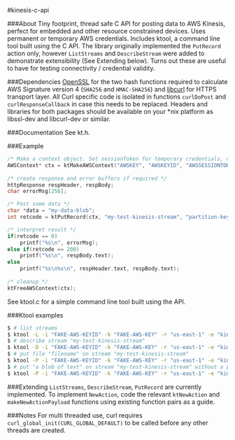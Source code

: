 #kinesis-c-api

###About
Tiny footprint, thread safe C API for posting data to AWS Kinesis, perfect for embedded and other resource constrained devices. Uses permanent or temporary AWS credentials. Includes ktool, a command line tool built using the C API. The library originally implemented the `PutRecord` action only, however `ListStreams` and `DescribeStream` were added to demonstrate extensibility (See Extending below). Turns out these are useful to have for testing connectivity / credential validity.

###Dependencies
[OpenSSL](https://www.openssl.org/) for the two hash functions required to calculate AWS Signature version 4 (`SHA256` and `HMAC-SHA256`) and [libcurl](http://curl.haxx.se/libcurl/) for HTTPS transport layer. All Curl specific code is isolated in functions `curlDoPost` and `curlResponseCallback` in case this needs to be replaced.
Headers and libraries for both packages should be available on your *nix platform as libssl-dev and libcurl-dev or similar.

###Documentation
See kt.h.

###Example
```C
/* Make a context object. Set sessionToken for temporary credentials, otherwise set to NULL */
AWSContext* ctx = ktMakeAWSContext("AWSKEY", "AWSKEYID", "AWSSESSIONTOKEN",  "us-east-1", "kinesis.us-east-1.amazonaws.com");
	
/* create response and error buffers if required */
httpResponse respHeader, respBody;
char errorMsg[256];

/* Post some data */
char *data = "my-data-blob";
int retcode = ktPutRecord(ctx, "my-test-kinesis-stream", "partition-key", data, strlen(data), &respHeader, &respBody, errorMsg);

/* interpret result */
if(retcode == 0)
	printf("%s\n", errorMsg);
else if(retcode == 200)
	printf("%s\n", respBody.text);
else
	printf("%s\n%s\n", respHeader.text, respBody.text);
	
/* cleanup */
ktFreeAWSContext(ctx);
```
See ktool.c for a simple command line tool built using the API.

###Ktool examples
```sh
$ # list streams
$ ktool -L -i "FAKE-AWS-KEYID" -k "FAKE-AWS-KEY" -r "us-east-1" -e "kinesis.us-east-1.amazonaws.com"
$ # describe stream "my-test-kinesis-stream"
$ ktool -D -i "FAKE-AWS-KEYID" -k "FAKE-AWS-KEY" -r "us-east-1" -e "kinesis.us-east-1.amazonaws.com" -s "my-test-kinesis-stream"
$ # put file "filename" on stream "my-test-kinesis-stream"
$ ktool -P -i "FAKE-AWS-KEYID" -k "FAKE-AWS-KEY" -r "us-east-1" -e "kinesis.us-east-1.amazonaws.com" -s "my-test-kinesis-stream" -p "partition-key" -f filename
$ # put "a blob of text" on stream "my-test-kinesis-stream" without a partition key
$ ktool -P -i "FAKE-AWS-KEYID" -k "FAKE-AWS-KEY" -r "us-east-1" -e "kinesis.us-east-1.amazonaws.com" -s "my-test-kinesis-stream" -x "a blob of text"
```

###Extending
`ListStreams`, `DescribeStream`, `PutRecord` are currently implemented. To implement `NewAction`, code the relevant `ktNewAction` and `makeNewActionPayload` functions using existing function pairs as a guide.

###Notes
For multi threaded use, curl requires `curl_global_init(CURL_GLOBAL_DEFAULT)` to be called before any other threads are created.